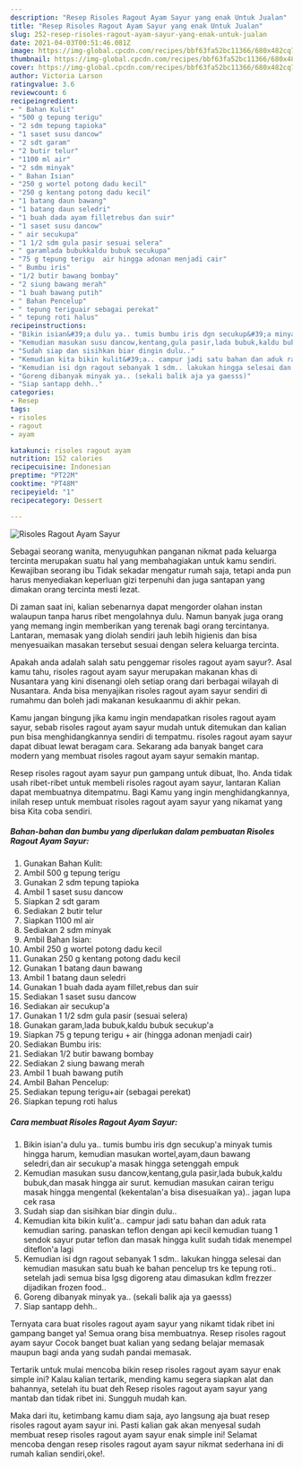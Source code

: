 ```yaml
---
description: "Resep Risoles Ragout Ayam Sayur yang enak Untuk Jualan"
title: "Resep Risoles Ragout Ayam Sayur yang enak Untuk Jualan"
slug: 252-resep-risoles-ragout-ayam-sayur-yang-enak-untuk-jualan
date: 2021-04-03T00:51:46.081Z
image: https://img-global.cpcdn.com/recipes/bbf63fa52bc11366/680x482cq70/risoles-ragout-ayam-sayur-foto-resep-utama.jpg
thumbnail: https://img-global.cpcdn.com/recipes/bbf63fa52bc11366/680x482cq70/risoles-ragout-ayam-sayur-foto-resep-utama.jpg
cover: https://img-global.cpcdn.com/recipes/bbf63fa52bc11366/680x482cq70/risoles-ragout-ayam-sayur-foto-resep-utama.jpg
author: Victoria Larson
ratingvalue: 3.6
reviewcount: 6
recipeingredient:
- " Bahan Kulit"
- "500 g tepung terigu"
- "2 sdm tepung tapioka"
- "1 saset susu dancow"
- "2 sdt garam"
- "2 butir telur"
- "1100 ml air"
- "2 sdm minyak"
- " Bahan Isian"
- "250 g wortel potong dadu kecil"
- "250 g kentang potong dadu kecil"
- "1 batang daun bawang"
- "1 batang daun seledri"
- "1 buah dada ayam filletrebus dan suir"
- "1 saset susu dancow"
- " air secukupa"
- "1 1/2 sdm gula pasir sesuai selera"
- " garamlada bubukkaldu bubuk secukupa"
- "75 g tepung terigu  air hingga adonan menjadi cair"
- " Bumbu iris"
- "1/2 butir bawang bombay"
- "2 siung bawang merah"
- "1 buah bawang putih"
- " Bahan Pencelup"
- " tepung teriguair sebagai perekat"
- " tepung roti halus"
recipeinstructions:
- "Bikin isian&#39;a dulu ya.. tumis bumbu iris dgn secukup&#39;a minyak tumis hingga harum, kemudian masukan wortel,ayam,daun bawang seledri,dan air secukup&#39;a masak hingga setenggah empuk"
- "Kemudian masukan susu dancow,kentang,gula pasir,lada bubuk,kaldu bubuk,dan masak hingga air surut. kemudian masukan cairan terigu masak hingga mengental (kekentalan&#39;a bisa disesuaikan ya).. jagan lupa cek rasa"
- "Sudah siap dan sisihkan biar dingin dulu.."
- "Kemudian kita bikin kulit&#39;a.. campur jadi satu bahan dan aduk rata kemudian saring. panaskan teflon dengan api kecil kemudian tuang 1 sendok sayur putar teflon dan masak hingga kulit sudah tidak menempel diteflon&#39;a lagi"
- "Kemudian isi dgn ragout sebanyak 1 sdm.. lakukan hingga selesai dan kemudian masukan satu buah ke bahan pencelup trs ke tepung roti.. setelah jadi semua bisa lgsg digoreng atau dimasukan kdlm frezzer dijadikan frozen food.."
- "Goreng dibanyak minyak ya.. (sekali balik aja ya gaesss)"
- "Siap santapp dehh.."
categories:
- Resep
tags:
- risoles
- ragout
- ayam

katakunci: risoles ragout ayam 
nutrition: 152 calories
recipecuisine: Indonesian
preptime: "PT22M"
cooktime: "PT48M"
recipeyield: "1"
recipecategory: Dessert

---
```



![Risoles Ragout Ayam Sayur](https://img-global.cpcdn.com/recipes/bbf63fa52bc11366/680x482cq70/risoles-ragout-ayam-sayur-foto-resep-utama.jpg)

Sebagai seorang wanita, menyuguhkan panganan nikmat pada keluarga tercinta merupakan suatu hal yang membahagiakan untuk kamu sendiri. Kewajiban seorang ibu Tidak sekadar mengatur rumah saja, tetapi anda pun harus menyediakan keperluan gizi terpenuhi dan juga santapan yang dimakan orang tercinta mesti lezat.

Di zaman  saat ini, kalian sebenarnya dapat mengorder olahan instan walaupun tanpa harus ribet mengolahnya dulu. Namun banyak juga orang yang memang ingin memberikan yang terenak bagi orang tercintanya. Lantaran, memasak yang diolah sendiri jauh lebih higienis dan bisa menyesuaikan masakan tersebut sesuai dengan selera keluarga tercinta. 



Apakah anda adalah salah satu penggemar risoles ragout ayam sayur?. Asal kamu tahu, risoles ragout ayam sayur merupakan makanan khas di Nusantara yang kini disenangi oleh setiap orang dari berbagai wilayah di Nusantara. Anda bisa menyajikan risoles ragout ayam sayur sendiri di rumahmu dan boleh jadi makanan kesukaanmu di akhir pekan.

Kamu jangan bingung jika kamu ingin mendapatkan risoles ragout ayam sayur, sebab risoles ragout ayam sayur mudah untuk ditemukan dan kalian pun bisa menghidangkannya sendiri di tempatmu. risoles ragout ayam sayur dapat dibuat lewat beragam cara. Sekarang ada banyak banget cara modern yang membuat risoles ragout ayam sayur semakin mantap.

Resep risoles ragout ayam sayur pun gampang untuk dibuat, lho. Anda tidak usah ribet-ribet untuk membeli risoles ragout ayam sayur, lantaran Kalian dapat membuatnya ditempatmu. Bagi Kamu yang ingin menghidangkannya, inilah resep untuk membuat risoles ragout ayam sayur yang nikamat yang bisa Kita coba sendiri.

<!--inarticleads1-->

##### Bahan-bahan dan bumbu yang diperlukan dalam pembuatan Risoles Ragout Ayam Sayur:

1. Gunakan  Bahan Kulit:
1. Ambil 500 g tepung terigu
1. Gunakan 2 sdm tepung tapioka
1. Ambil 1 saset susu dancow
1. Siapkan 2 sdt garam
1. Sediakan 2 butir telur
1. Siapkan 1100 ml air
1. Sediakan 2 sdm minyak
1. Ambil  Bahan Isian:
1. Ambil 250 g wortel potong dadu kecil
1. Gunakan 250 g kentang potong dadu kecil
1. Gunakan 1 batang daun bawang
1. Ambil 1 batang daun seledri
1. Gunakan 1 buah dada ayam fillet,rebus dan suir
1. Sediakan 1 saset susu dancow
1. Sediakan  air secukup&#39;a
1. Gunakan 1 1/2 sdm gula pasir (sesuai selera)
1. Gunakan  garam,lada bubuk,kaldu bubuk secukup&#39;a
1. Siapkan 75 g tepung terigu + air (hingga adonan menjadi cair)
1. Sediakan  Bumbu iris:
1. Sediakan 1/2 butir bawang bombay
1. Sediakan 2 siung bawang merah
1. Ambil 1 buah bawang putih
1. Ambil  Bahan Pencelup:
1. Sediakan  tepung terigu+air (sebagai perekat)
1. Siapkan  tepung roti halus




<!--inarticleads2-->

##### Cara membuat Risoles Ragout Ayam Sayur:

1. Bikin isian&#39;a dulu ya.. tumis bumbu iris dgn secukup&#39;a minyak tumis hingga harum, kemudian masukan wortel,ayam,daun bawang seledri,dan air secukup&#39;a masak hingga setenggah empuk
1. Kemudian masukan susu dancow,kentang,gula pasir,lada bubuk,kaldu bubuk,dan masak hingga air surut. kemudian masukan cairan terigu masak hingga mengental (kekentalan&#39;a bisa disesuaikan ya).. jagan lupa cek rasa
1. Sudah siap dan sisihkan biar dingin dulu..
1. Kemudian kita bikin kulit&#39;a.. campur jadi satu bahan dan aduk rata kemudian saring. panaskan teflon dengan api kecil kemudian tuang 1 sendok sayur putar teflon dan masak hingga kulit sudah tidak menempel diteflon&#39;a lagi
1. Kemudian isi dgn ragout sebanyak 1 sdm.. lakukan hingga selesai dan kemudian masukan satu buah ke bahan pencelup trs ke tepung roti.. setelah jadi semua bisa lgsg digoreng atau dimasukan kdlm frezzer dijadikan frozen food..
1. Goreng dibanyak minyak ya.. (sekali balik aja ya gaesss)
1. Siap santapp dehh..




Ternyata cara buat risoles ragout ayam sayur yang nikamt tidak ribet ini gampang banget ya! Semua orang bisa membuatnya. Resep risoles ragout ayam sayur Cocok banget buat kalian yang sedang belajar memasak maupun bagi anda yang sudah pandai memasak.

Tertarik untuk mulai mencoba bikin resep risoles ragout ayam sayur enak simple ini? Kalau kalian tertarik, mending kamu segera siapkan alat dan bahannya, setelah itu buat deh Resep risoles ragout ayam sayur yang mantab dan tidak ribet ini. Sungguh mudah kan. 

Maka dari itu, ketimbang kamu diam saja, ayo langsung aja buat resep risoles ragout ayam sayur ini. Pasti kalian gak akan menyesal sudah membuat resep risoles ragout ayam sayur enak simple ini! Selamat mencoba dengan resep risoles ragout ayam sayur nikmat sederhana ini di rumah kalian sendiri,oke!.

